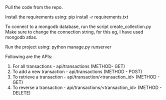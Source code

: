 Pull the code from the repo.

Install the requirements using:
  pip install -r requirements.txt

To connect to a mongodb database, run the script create_collection.py
Make sure to change the connection string, for this eg, I have used mongodb atlas.

Run the project using:
  python manage.py runserver
 
Following are the APIs:
  1. For all transactions - api/transactions (METHOD- GET)
  2. To add a new transaction - api/transactions (METHOD - POST)
  3. To retrieve a transaction - api/transaction/<transaction_id> (METHOD - GET)
  4. To reverse a transaction - api/transactions/<transaction_id> (METHOD - DELETE)
